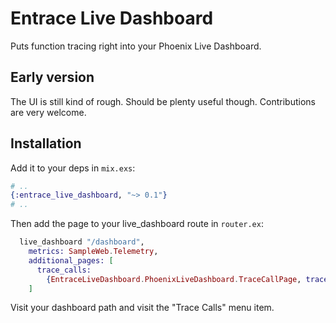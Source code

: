 # Entrace Live Dashboard

Puts function tracing right into your Phoenix Live Dashboard.

## Early version

The UI is still kind of rough. Should be plenty useful though. Contributions are very welcome.

## Installation

Add it to your deps in `mix.exs`:

```elixir
# ..
{:entrace_live_dashboard, "~> 0.1"}
# ..
```

Then add the page to your live_dashboard route in `router.ex`:

```elixir
  live_dashboard "/dashboard",
    metrics: SampleWeb.Telemetry,
    additional_pages: [
      trace_calls:
        {EntraceLiveDashboard.PhoenixLiveDashboard.TraceCallPage, tracer: Sample.Tracer}
    ]
```

Visit your dashboard path and visit the "Trace Calls" menu item.